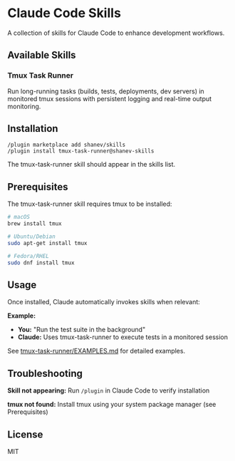 # Claude Code Skills

A collection of skills for Claude Code to enhance development workflows.

## Available Skills

### Tmux Task Runner

Run long-running tasks (builds, tests, deployments, dev servers) in monitored tmux sessions with persistent logging and real-time output monitoring.

## Installation

```
/plugin marketplace add shanev/skills
/plugin install tmux-task-runner@shanev-skills
```

The tmux-task-runner skill should appear in the skills list.

## Prerequisites

The tmux-task-runner skill requires tmux to be installed:

```bash
# macOS
brew install tmux

# Ubuntu/Debian
sudo apt-get install tmux

# Fedora/RHEL
sudo dnf install tmux
```

## Usage

Once installed, Claude automatically invokes skills when relevant:

**Example:**
- **You:** "Run the test suite in the background"
- **Claude:** Uses tmux-task-runner to execute tests in a monitored session

See [tmux-task-runner/EXAMPLES.md](tmux-task-runner/EXAMPLES.md) for detailed examples.

## Troubleshooting

**Skill not appearing:** Run `/plugin` in Claude Code to verify installation

**tmux not found:** Install tmux using your system package manager (see Prerequisites)

## License

MIT
